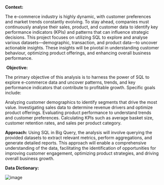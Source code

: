 **Context:**

The e-commerce industry is highly dynamic, with customer preferences and market trends constantly evolving. To stay ahead, companies must continuously analyse their sales, product, and customer data to identify key performance indicators (KPIs) and patterns that can influence strategic decisions. This project focuses on utilizing SQL to explore and analyse various datasets—demographic, transaction, and product data—to uncover actionable insights. These insights will be pivotal in understanding customer behaviour, optimizing product offerings, and enhancing overall business performance.

 **Objective:**
 
The primary objective of this analysis is to harness the power of SQL to explore e-commerce data and uncover patterns, trends, and key performance indicators that contribute to profitable growth. Specific goals include:

Analyzing customer demographics to identify segments that drive the most value.
Investigating sales data to determine revenue drivers and optimize product offerings.
Evaluating product performance to understand trends and customer preferences.
Calculating KPIs such as average basket size, customer retention rates, and sales per product category.

**Approach:**
Using SQL in Big Query, the analysis will involve querying the provided datasets to extract relevant metrics, perform aggregations, and generate detailed reports. This approach will enable a comprehensive understanding of the data, facilitating the identification of opportunities for improving customer engagement, optimizing product strategies, and driving overall business growth.
 

**Data Dictionary:**

![image](https://github.com/user-attachments/assets/7cdbbffb-ad21-4d95-b4e7-b5b7d750987b)
